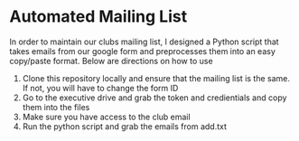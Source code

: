 # Automated Mailing List

In order to maintain our clubs mailing list, I designed a Python script that takes emails from our google form and preprocesses them into an easy
copy/paste format. Below are directions on how to use 

1. Clone this repository locally and ensure that the mailing list is the same. If not, you will have to change the form ID 
2. Go to the executive drive and grab the token and credientials and copy them into the files 
3. Make sure you have access to the club email 
4. Run the python script and grab the emails from add.txt
